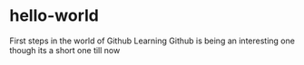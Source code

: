 # hello-world
First steps in the world of Github
Learning Github is being an  interesting one though its a short one till now
